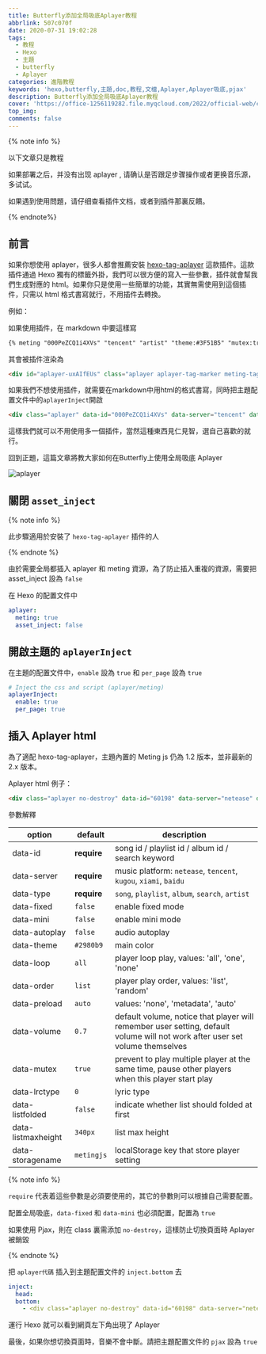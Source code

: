 ```yaml
---
title: Butterfly添加全局吸底Aplayer教程
abbrlink: 507c070f
date: 2020-07-31 19:02:28
tags:
  - 教程
  - Hexo
  - 主題
  - butterfly
  - Aplayer
categories: 進階教程
keywords: 'hexo,butterfly,主題,doc,教程,文檔,Aplayer,Aplayer吸底,pjax'
description: Butterfly添加全局吸底Aplayer教程
cover: 'https://office-1256119282.file.myqcloud.com/2022/official-web/cdn/20220301/pc_bg_06.jpg'
top_img:
comments: false
---
```


{% note info %}

以下文章只是教程

如果部署之后，并没有出现 aplayer , 请确认是否跟足步骤操作或者更换音乐源，多试试。

如果遇到使用問題，请仔细查看插件文档，或者到插件那裏反饋。

{% endnote%}

## 前言

如果你想使用 aplayer，很多人都會推薦安裝 [hexo-tag-aplayer](https://github.com/MoePlayer/hexo-tag-aplayer) 這款插件。這款插件通過 Hexo 獨有的標籤外掛，我們可以很方便的寫入一些參數，插件就會幫我們生成對應的 html。如果你只是使用一些簡單的功能，其實無需使用到這個插件，只需以 html 格式書寫就行，不用插件去轉換。

例如：

如果使用插件，在 markdown 中要這樣寫

```markdown
{% meting "000PeZCQ1i4XVs" "tencent" "artist" "theme:#3F51B5" "mutex:true" "preload:auto" %}
```

其會被插件渲染為

```html
<div id="aplayer-uxAIfEUs" class="aplayer aplayer-tag-marker meting-tag-marker" data-id="000PeZCQ1i4XVs" data-server="tencent" data-type="artist" data-mode="circulation" data-autoplay="false" data-mutex="true" data-listmaxheight="340px" data-preload="auto" data-theme="#3F51B5"></div>
```

如果我們不想使用插件，就需要在markdown中用html的格式書寫，同時把主題配置文件中的`aplayerInject`開啟

```markdown
<div class="aplayer" data-id="000PeZCQ1i4XVs" data-server="tencent" data-type="artist" data-mutex="true" data-preload="auto" data-theme="#3F51B5"></div>
```

這樣我們就可以不用使用多一個插件，當然這種東西見仁見智，選自己喜歡的就行。

回到正題，這篇文章將教大家如何在Butterfly上使用全局吸底 Aplayer

![aplayer](https://fastly.jsdelivr.net/gh/jerryc127/CDN/img/butterfly-aplayer-xidi.gif)

## 關閉 `asset_inject`

{% note info %}

此步驟適用於安裝了 `hexo-tag-aplayer` 插件的人

{% endnote %}



由於需要全局都插入 aplayer 和 meting 資源，為了防止插入重複的資源，需要把 asset_inject 設為 `false`

在 Hexo 的配置文件中

```yaml
aplayer:
  meting: true
  asset_inject: false
```

## 開啟主題的 `aplayerInject`

在主題的配置文件中，`enable` 設為 `true` 和 `per_page` 設為 `true`

```yaml
# Inject the css and script (aplayer/meting)
aplayerInject:
  enable: true
  per_page: true
```

## 插入 Aplayer html

為了適配 hexo-tag-aplayer，主題內置的 Meting js 仍為 1.2 版本，並非最新的 2.x 版本。

Aplayer html 例子：

```markdown
<div class="aplayer no-destroy" data-id="60198" data-server="netease" data-type="playlist" data-fixed="true" data-autoplay="true"> </div>
```

參數解釋

| option             | default     | description                                                                                                                  |
| ------------------ | ----------- | ---------------------------------------------------------------------------------------------------------------------------- |
| data-id            | **require** | song id / playlist id / album id / search keyword                                                                            |
| data-server        | **require** | music platform: `netease`, `tencent`, `kugou`, `xiami`, `baidu`                                                              |
| data-type          | **require** | `song`, `playlist`, `album`, `search`, `artist`                                                                              |
| data-fixed         | `false`     | enable fixed mode                                                                                                            |
| data-mini          | `false`     | enable mini mode                                                                                                             |
| data-autoplay      | `false`     | audio autoplay                                                                                                               |
| data-theme         | `#2980b9`   | main color                                                                                                                   |
| data-loop          | `all`       | player loop play, values: 'all', 'one', 'none'                                                                               |
| data-order         | `list`      | player play order, values: 'list', 'random'                                                                                  |
| data-preload       | `auto`      | values: 'none', 'metadata', 'auto'                                                                                           |
| data-volume        | `0.7`       | default volume, notice that player will remember user setting, default volume will not work after user set volume themselves |
| data-mutex         | `true`      | prevent to play multiple player at the same time, pause other players when this player start play                            |
| data-lrctype       | `0`         | lyric type                                                                                                                   |
| data-listfolded    | `false`     | indicate whether list should folded at first                                                                                 |
| data-listmaxheight | `340px`     | list max height                                                                                                              |
| data-storagename   | `metingjs`  | localStorage key that store player setting                                                                                   |

{% note info %}

`require` 代表着這些參數是必須要使用的，其它的參數則可以根據自己需要配置。

配置全局吸底，`data-fixed` 和 `data-mini` 也必須配置，配置為 `true`

如果使用 Pjax，則在 class 裏需添加 `no-destroy`，這樣防止切換頁面時 Aplayer 被銷毀

{% endnote %}

把  `aplayer代碼`  插入到主題配置文件的  `inject.bottom` 去

```yaml
inject:
  head:
  bottom:
    - <div class="aplayer no-destroy" data-id="60198" data-server="netease" data-type="playlist" data-fixed="true" data-autoplay="true"> </div>
```

運行 Hexo 就可以看到網頁左下角出現了 Aplayer

最後，如果你想切換頁面時，音樂不會中斷。請把主題配置文件的 `pjax` 設為 `true`
